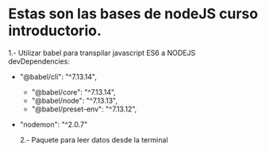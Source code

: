 # Estas son las bases de nodeJS curso introductorio.

1.- Utilizar babel para transpilar javascript ES6 a NODEJS
devDependencies:

- "@babel/cli": "^7.13.14",
  - "@babel/core": "^7.13.14",
  - "@babel/node": "^7.13.13",
  - "@babel/preset-env": "^7.13.12",
- "nodemon": "^2.0.7"

  2.- Paquete para leer datos desde la terminal
